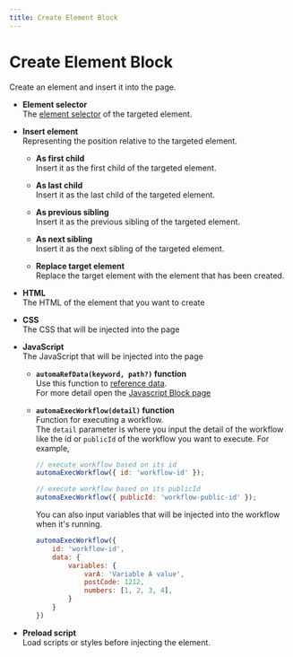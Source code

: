 ```yaml
---
title: Create Element Block
---
```


# Create Element Block

Create an element and insert it into the page.

- **Element selector** <br>
	The [element selector](/api-reference/blocks.html#element-selector) of the targeted element.
	
- **Insert element**<br>
	Representing the position relative to the targeted element.
	- **As first child**<br>
		Insert it as the first child of the targeted element.
	
	- **As last child**<br>
		Insert it as the last child of the targeted element.
	
	- **As previous sibling**<br>
		Insert it as the previous sibling of the targeted element.
	
	- **As next sibling**<br>
		Insert it as the next sibling of the targeted element.
	
	- **Replace target element**<br>
		Replace the target element with the element that has been created.

- **HTML**<br>
	The HTML of the element that you want to create

- **CSS**<br>
	The CSS that will be injected into the page

- **JavaScript**<br>
	The JavaScript that will be injected into the page
	- **`automaRefData(keyword, path?)` function**<br>
		Use this function to [reference data](/api-reference/reference-data.md). <br>
		For more detail open the [Javascript Block page](/blocks/javascript-code.html#automarefdata-keyword-path)
	
	- **`automaExecWorkflow(detail)` function**<br>
		Function for executing a workflow. <br>
		The `detail` parameter is where you input the detail of the workflow like the id or `publicId` of the workflow you want to execute. For example,
		```js
		// execute workflow based on its id
		automaExecWorkflow({ id: 'workflow-id' });

		// execute workflow based on its publicId
		automaExecWorkflow({ publicId: 'workflow-public-id' });
		```
		You can also input variables that will be injected into the workflow when it's running.
		```js
		automaExecWorkflow({
			id: 'workflow-id',
			data: {
				variables: {
					varA: 'Variable A value',
					postCode: 1212,
					numbers: [1, 2, 3, 4],
				}
			}
		})
		```
- **Preload script**<br>
	Load scripts or styles before injecting the element.